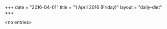 +++
date = "2016-04-01"
title = "1 April 2016 (Friday)"
layout = "daily-diet"
+++

<p>&lt;no entries&gt;</p>